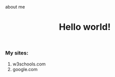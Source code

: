 <html>
  <head>
  </head>
  <body>
    <nav>
      about me
      </nav>
    <header>
  <H1>
    Hello world!
  </H1>
      </header>
      <main>
        <aside>
          <h3>My sites:</h3>
          <ol>
            <li>w3schools.com</li>
            <li>google.com</li>
          </ol>
          </aside>
        <article>
        </article>
        <footer>
        </footer>
      </main> 
  </body>
</html>
  
